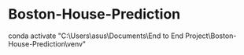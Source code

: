 # Boston-House-Prediction
conda activate "C:\Users\asus\Documents\End to End Project\Boston-House-Prediction\venv"